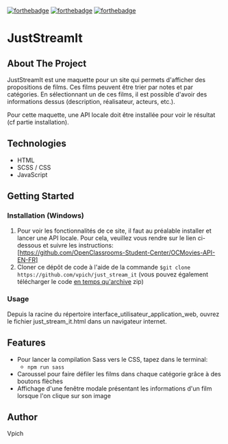 [![forthebadge](https://forthebadge.com/images/badges/uses-html.svg)](https://forthebadge.com)
[![forthebadge](https://forthebadge.com/images/badges/uses-css.svg)](https://forthebadge.com)
[![forthebadge](https://forthebadge.com/images/badges/made-with-javascript.svg)](https://forthebadge.com)


# JustStreamIt

## About The Project

JustStreamIt est une maquette pour un site qui permets d'afficher des propositions de films.
Ces films peuvent être trier par notes et par catégories.
En sélectionnant un de ces films, il est possible d'avoir des informations dessus (description, réalisateur, acteurs, etc.).

Pour cette maquette, une API locale doit être installée pour voir le résultat (cf partie installation).

## Technologies

- HTML
- SCSS / CSS
- JavaScript

## Getting Started

### Installation (Windows)

1. Pour voir les fonctionnalités de ce site, il faut au préalable installer et lancer une API locale.
Pour cela, veuillez vous rendre sur le lien ci-dessous et suivre les instructions:
[https://github.com/OpenClassrooms-Student-Center/OCMovies-API-EN-FR]
2. Cloner ce dépôt de code à l'aide de la commande `$git clone https://github.com/vpich/just_stream_it` (vous pouvez également télécharger le code [en temps qu'archive](https://github.com/vpich/just_stream_it/archive/refs/heads/master.zip) zip)

### Usage

Depuis la racine du répertoire interface_utilisateur_application_web, ouvrez le fichier just_stream_it.html dans un navigateur internet. 

## Features

- Pour lancer la compilation Sass vers le CSS, tapez dans le terminal:
    - `npm run sass`
- Caroussel pour faire défiler les films dans chaque catégorie grâce à des boutons flèches
- Affichage d'une fenêtre modale présentant les informations d'un film lorsque l'on clique sur son image

## Author

Vpich
